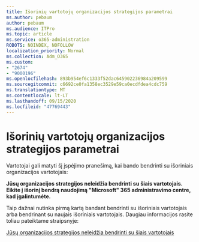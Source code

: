 ```yaml
---
title: Išorinių vartotojų organizacijos strategijos parametrai
ms.author: pebaum
author: pebaum
ms.audience: ITPro
ms.topic: article
ms.service: o365-administration
ROBOTS: NOINDEX, NOFOLLOW
localization_priority: Normal
ms.collection: Adm_O365
ms.custom:
- "2674"
- "9000196"
ms.openlocfilehash: 893b954ef6c1333f52dac645902236984a209599
ms.sourcegitcommit: c6692ce0fa1358ec3529e59ca0ecdfdea4cdc759
ms.translationtype: MT
ms.contentlocale: lt-LT
ms.lasthandoff: 09/15/2020
ms.locfileid: "47769443"
---
```

# <a name="organization-policy-settings-for-external-users"></a>Išorinių vartotojų organizacijos strategijos parametrai

Vartotojai gali matyti šį įspėjimo pranešimą, kai bando bendrinti su išoriniais organizacijos vartotojais: 

   **Jūsų organizacijos strategijos neleidžia bendrinti su šiais vartotojais. Eikite į išorinį bendrą naudojimą "Microsoft" 365 administravimo centre, kad įgalintumėte.** 

Taip dažnai nutinka pirmą kartą bandant bendrinti su išoriniais vartotojais arba bendrinant su naujais išoriniais vartotojais. Daugiau informacijos rasite toliau pateiktame straipsnyje:

[Jūsų organizacijos strategijos neleidžia bendrinti su šiais vartotojais](https://docs.microsoft.com/sharepoint/support/administration/organization-policies-do-not-allow-you-to-share-with-users-error)







